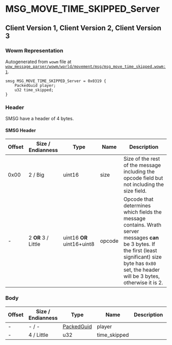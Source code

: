 # MSG_MOVE_TIME_SKIPPED_Server

## Client Version 1, Client Version 2, Client Version 3

### Wowm Representation

Autogenerated from `wowm` file at [`wow_message_parser/wowm/world/movement/msg/msg_move_time_skipped.wowm:1`](https://github.com/gtker/wow_messages/tree/main/wow_message_parser/wowm/world/movement/msg/msg_move_time_skipped.wowm#L1).
```rust,ignore
smsg MSG_MOVE_TIME_SKIPPED_Server = 0x0319 {
    PackedGuid player;
    u32 time_skipped;
}
```
### Header

SMSG have a header of 4 bytes.

#### SMSG Header

| Offset | Size / Endianness | Type   | Name   | Description |
| ------ | ----------------- | ------ | ------ | ----------- |
| 0x00   | 2 / Big           | uint16 | size   | Size of the rest of the message including the opcode field but not including the size field.|
| -      | 2 **OR** 3 / Little| uint16 **OR** uint16+uint8 | opcode | Opcode that determines which fields the message contains. Wrath server messages **can** be 3 bytes. If the first (least significant) size byte has `0x80` set, the header will be 3 bytes, otherwise it is 2. |

### Body

| Offset | Size / Endianness | Type | Name | Description | Comment |
| ------ | ----------------- | ---- | ---- | ----------- | ------- |
| - | - / - | [PackedGuid](../spec/packed-guid.md) | player |  |  |
| - | 4 / Little | u32 | time_skipped |  |  |

